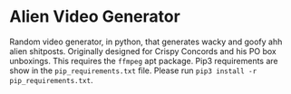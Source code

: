 # Alien Video Generator
Random video generator, in python, that generates wacky and goofy ahh alien shitposts. Originally designed for Crispy Concords and his PO box unboxings.
This requires the `ffmpeg` apt package. Pip3 requirements are show in the `pip_requirements.txt` file. Please run `pip3 install -r pip_requirements.txt`.
